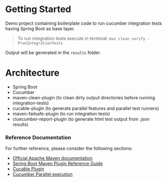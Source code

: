 # Getting Started
Demo project containing boilerplate code to run cucumber integration tests having Spring Boot as base layer.

> To run integration tests execute in terminal: `mvn clean verify -PrunIntegrationTests`

Output will be generated in the `results` folder.

# Architecture
- Spring Boot
- Cucumber
- maven-clean-plugin (to clean dirty output directories before running integration-tests)
- cucable-plugin (to generate parallel features and parallel test runners)
- maven-failsafe-plugin (to run integration tests)
- cluecumber-report-plugin (to generate html test output from .json results)

### Reference Documentation
For further reference, please consider the following sections:

* [Official Apache Maven documentation](https://maven.apache.org/guides/index.html)
* [Spring Boot Maven Plugin Reference Guide](https://docs.spring.io/spring-boot/docs/2.7.0/maven-plugin/reference/html/)
* [Cucable Plugin](https://github.com/trivago/cucable-plugin)
* [Cucumber Parallel execution](https://cucumber.io/docs/guides/parallel-execution/)
